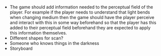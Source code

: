 - The game should add information needed to the perceptual field of the player. For example if the player needs to understand that light bends when changing medium then the game should have the player perceive and interact with this in some way beforehand so that the player has this added to their perceptual field beforehand they are expected to apply this information themselves.
- Different shapes for scan?
- Someone who knows things in the darkness
- Storyboard
